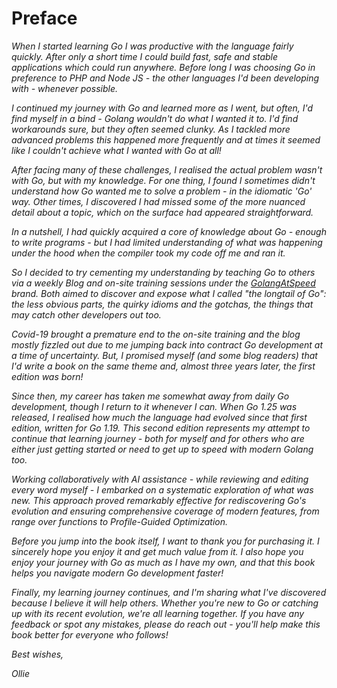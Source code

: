 # Preface

*When I started learning Go I was productive with the language fairly quickly. After only a short time I could build fast, safe and stable applications which could run anywhere. Before long I was choosing Go in preference to PHP and Node JS - the other languages I'd been developing with - whenever possible.*

*I continued my journey with Go and learned more as I went, but often, I'd find myself in a bind - Golang wouldn't do what I wanted it to. I'd find workarounds sure, but they often seemed clunky. As I tackled more advanced problems this happened more frequently and at times it seemed like I couldn't achieve what I wanted with Go at all!*

*After facing many of these challenges, I realised the actual problem wasn't with Go, but with my knowledge. For one thing, I found I sometimes didn't understand how Go wanted me to solve a problem - in the idiomatic 'Go' way. Other times, I discovered I had missed some of the more nuanced detail about a topic, which on the surface had appeared straightforward.*

*In a nutshell, I had quickly acquired a core of knowledge about Go - enough to write programs - but I had limited understanding of what was happening under the hood when the compiler took my code off me and ran it.*

*So I decided to try cementing my understanding by teaching Go to others via a weekly Blog and on-site training sessions under the [GolangAtSpeed](https://golangatspeed.com) brand. Both aimed to discover and expose what I called "the longtail of Go": the less obvious parts, the quirky idioms and the gotchas, the things that may catch other developers out too.*

*Covid-19 brought a premature end to the on-site training and the blog mostly fizzled out due to me jumping back into contract Go development at a time of uncertainty. But, I promised myself (and some blog readers) that I'd write a book on the same theme and, almost three years later, the first edition was born!*

*Since then, my career has taken me somewhat away from daily Go development, though I return to it whenever I can. When Go 1.25 was released, I realised how much the language had evolved since that first edition, written for Go 1.19. This second edition represents my attempt to continue that learning journey - both for myself and for others who are either just getting started or need to get up to speed with modern Golang too.*

*Working collaboratively with AI assistance - while reviewing and editing every word myself - I embarked on a systematic exploration of what was new. This approach proved remarkably effective for rediscovering Go's evolution and ensuring comprehensive coverage of modern features, from range over functions to Profile-Guided Optimization.*

*Before you jump into the book itself, I want to thank you for purchasing it. I sincerely hope you enjoy it and get much value from it. I also hope you enjoy your journey with Go as much as I have my own, and that this book helps you navigate modern Go development faster!*

*Finally, my learning journey continues, and I'm sharing what I've discovered because I believe it will help others. Whether you're new to Go or catching up with its recent evolution, we're all learning together. If you have any feedback or spot any mistakes, please do reach out - you'll help make this book better for everyone who follows!*

*Best wishes,*

*Ollie*